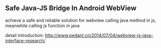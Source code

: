 Safe Java-JS Bridge In Android WebView
--------------

achieve a safe and reliable solution for webview calling java method in js, meanwhile calling js function in java

detail introduction: http://www.pedant.cn/2014/07/04/webview-js-java-interface-research/

